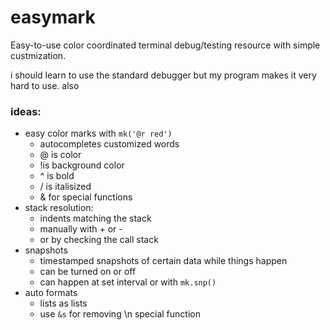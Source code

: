 # easymark
Easy-to-use color coordinated terminal debug/testing resource with simple custmization.


i should learn to use the standard debugger but my program makes it very hard to use. also 

### ideas:
- easy color marks with `mk('@r red')`
    - autocompletes customized words
    - @ is color
    - !is background color
    - ^ is bold
    - / is italisized
    - & for special functions
- stack resolution:
    - indents matching the stack
    - manually with + or -
    - or by checking the call stack
- snapshots
    - timestamped snapshots of certain data while things happen
    - can be turned on or off
    - can happen at set interval or with `mk.snp()`
- auto formats
    - lists as lists
    - use `&s` for removing \n special function
